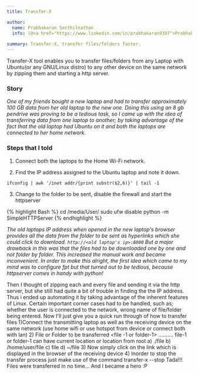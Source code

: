 ```yaml
---
title: Transfer-X

author:
  name: Prabhakaran Senthilnathan
  info: (@<a href="https://www.linkedin.com/in/prabhakaran9397">Prabhakaran Senthilnathan</a>)
  
summary: Transfer-X, transfer files/folders faster.
---
```


Transfer-X tool enables you to transfer files/folders from any Laptop with Ubuntu(or any GNU/Linux distro) to any other device on the same network by zipping them and starting a http server.

### Story

*One of my friends bought a new laptop and had to transfer approximately 100 GB data from her old laptop to the new one. Doing this using an 8 gb pendrive was proving to be a tedious task, so I came up with the idea of transferring data from one laptop to another; by taking advantage of the fact that the old laptop had Ubuntu on it and both the laptops are connected to her home network.*

### Steps that I told
1) Connect both the laptops to the Home Wi-Fi network.

2) Find the IP address assigned to the Ubuntu laptop and note it down.

```
ifconfig | awk '/inet addr/{print substr($2,6)}' | tail -1
```
3) Change to the folder to be sent, disable the firewall and start the httpserver

{% highlight Bash %}
cd /media/User/
sudo ufw disable
python -m  SimpleHTTPServer
{% endhighlight %}

*The old laptops IP address when opened in the new laptop's browser provides all the data from the folder to be sent as hyperlinks which she could click to download. `http://<old laptop's ip>:8000`
But a major drawback in this was that the files had to be downloaded one by one and not folder by folder.
This increased the manual work and became inconvenient. In order to make this alright, the first idea which came to my mind was to configure fpt but that turned out to be tedious, because httpserver comes in handy with python!*

Then I thought of zipping each and every file and sending it via the http server, but she still had quite a bit of trouble in finding the the IP address. Thus i ended up automating it by taking advantage of the inherent features of Linux.
Certain important corner cases had to be handled, such as; whether the user is connected to the network, wrong name of file/folder being entered.
Now I'll just give you a quick run through of how to transfer files 
1)Connect the transmitting laptop as well as the receiving  device on the same network (use home wifi or use hotspot from device or connect both with lan)
2) File or Folder to be transferred <file -1 or folder-1> <file-2 or folder-2> ..........
file-1 or folder-1 can have current location or location from root
a) ./file
b) /home/user/file
c) file
d) ~/file
3) Now simply click on the link which is displayed in the browser of the receiving device
4) Inorder to stop the transfer process just make use of the command transfer-x --stop
Tada!!! 
Files were transferred in no time... And I became a hero :P
